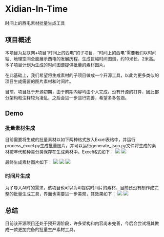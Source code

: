 # Xidian-In-Time
时间上的西电素材批量生成工具

## 项目概述
本项目为互联网+项目“时间上的西电”的子项目，“时间上的西电”需要我们以时间轴、地理空间全面展示西电的发展历程，生成巨幅时间图谱，约10米长、2米高。本子项目计划为生成的时间图谱提供批量的素材图片。

在此基础上，我们希望将生成素材的子项目做成一个开源工具，以此为更多类似的项目生成需要的图片素材和时间片。

目前，项目处于开源初期，由于前期内容均由个人完成，没有开源的打算，因此部分架构和注释较为凌乱，之后会进一步进行完善，希望多多包涵。

## Demo
### 批量素材生成
目前需要将生成的批量素材以如下两种格式放入Excel表格中，并运行process_excel.py生成批量图片，并可以运行generate_json.py文件将生成的素材按年代和种类分类保存在生成素材中。Excel格式如下：
![](https://github.com/frozenlalala/Xidian-In-Time/raw/master/image/素材生成Excel.png)
![](https://github.com/frozenlalala/Xidian-In-Time/raw/master/image/素材生成Excel2.png)

最终生成素材图片如下：
![](https://github.com/frozenlalala/Xidian-In-Time/raw/master/image/ID1001_Type1_Year1931.png)
![](https://github.com/frozenlalala/Xidian-In-Time/raw/master/image/ID8033_Type8_Year1895.png)
![](https://github.com/frozenlalala/Xidian-In-Time/raw/master/image/ID8159_Type8_Year2019.png)

### 时间片生成
为了导入AI时的需求，该项目也可以为AI提供时间片的素材，目前还没有制作成完整的批量生成工具，界面也需要进一步美观，其效果如下：
![](https://github.com/frozenlalala/Xidian-In-Time/raw/master/image/1790_1900.png)
![](https://github.com/frozenlalala/Xidian-In-Time/raw/master/image/1961.png)

## 总结
目前该开源项目还处于预开源阶段，许多架构和内容尚未完善，今后会尝试将其做成一款更加完备的批量生产素材工具。